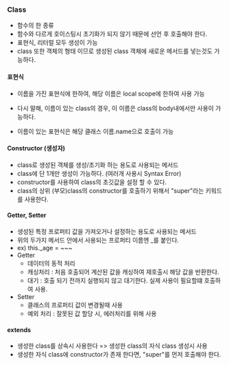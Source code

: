 ### Class

- 함수의 한 종류
- 함수와 다르게 호이스팅시 초기화가 되지 않기 때문에 선언 후 호출해야 한다.
- 표현식, 리터럴 모두 생성이 가능
- class 또한 객체의 형태 이므로 생성된 class 객체에 새로운 메서드를 넣는것도 가능하다.

#### 표현식
- 이름을 가진 표현식에 한하여, 해당 이름은 local scope에 한하여 사용 가능
  
- 다시 말해, 이름이 있는 class의 경우, 이 이름은 class의 body내에서만 사용이 가능하다.

- 이름이 있는 표현식은 해당 클래스 이름.name으로 호출이 가능

#### Constructor (생성자)
- class로 생성된 객체를 생성/초기화 하는 용도로 사용되는 메서드
- class에 단 1개만 생성이 가능하다. (여러개 사용시 Syntax Error)
- constructor를 사용하여 class의 초깃값을 설정 할 수 있다.
- class의 상위 (부모)class의 constructor를 호출하기 위해서 "super"라는 키워드를 사용한다.

#### Getter, Setter
- 생성된 특정 프로퍼티 값을 가져오거나 설정하는 용도로 사용되는 메서드
- 위의 두가지 메서드 안에서 사용되는 프로퍼티 이름엔 _를 붙인다. 
- ex) this._age = ~~~
- Getter
  - 데이터의 동적 처리 
  - 캐싱처리 : 처음 호출되어 계산된 값을 캐싱하여 재호출시 해당 값을 반환한다.
  - 대기 : 호출 되기 전까지 실행되지 않고 대기한다. 실제 사용이 필요할떄 호출하여 사용.
- Setter
  - 클래스의 프로퍼티 값이 변경될때 사용
  - 예외 처리 : 잘못된 값 할당 시, 에러처리를 위해 사용

#### extends
- 생성한 class를 상속시 사용한다 => 생성한 class의 자식 class 생성시 사용
- 생성한 자식 class에 constructor가 존재 한다면, "super"를 먼저 호출해야 한다.
